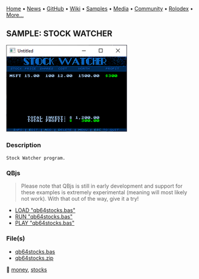 [Home](https://qb64.com) • [News](../../news.md) • [GitHub](../../github.md) • [Wiki](../../wiki.md) • [Samples](../../samples.md) • [Media](../../media.md) • [Community](../../community.md) • [Rolodex](../../rolodex.md) • [More...](../../more.md)

## SAMPLE: STOCK WATCHER

![screenshot.png](img/screenshot.png)

### Description

```text
Stock Watcher program.
```

### QBjs

> Please note that QBjs is still in early development and support for these examples is extremely experimental (meaning will most likely not work). With that out of the way, give it a try!

* [LOAD "qb64stocks.bas"](https://v6p9d9t4.ssl.hwcdn.net/html/5963335/index.html?src=https://qb64.com/samples/stock-watcher/src/qb64stocks.bas)
* [RUN "qb64stocks.bas"](https://v6p9d9t4.ssl.hwcdn.net/html/5963335/index.html?mode=auto&src=https://qb64.com/samples/stock-watcher/src/qb64stocks.bas)
* [PLAY "qb64stocks.bas"](https://v6p9d9t4.ssl.hwcdn.net/html/5963335/index.html?mode=play&src=https://qb64.com/samples/stock-watcher/src/qb64stocks.bas)

### File(s)

* [qb64stocks.bas](src/qb64stocks.bas)
* [qb64stocks.zip](src/qb64stocks.zip)

🔗 [money](../money.md), [stocks](../stocks.md)
